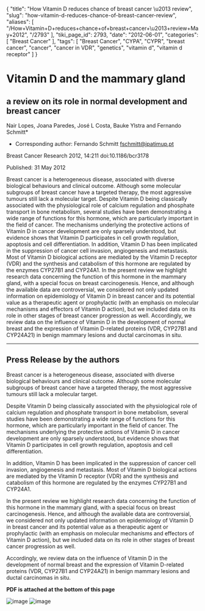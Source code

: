 {
    "title": "How Vitamin D reduces chance of breast cancer \u2013 review",
    "slug": "how-vitamin-d-reduces-chance-of-breast-cancer-review",
    "aliases": [
        "/How+Vitamin+D+reduces+chance+of+breast+cancer+\u2013+review+May+2012",
        "/2793"
    ],
    "tiki_page_id": 2793,
    "date": "2012-06-01",
    "categories": [
        "Breast Cancer"
    ],
    "tags": [
        "Breast Cancer",
        "CYPA",
        "CYPR",
        "breast cancer",
        "cancer",
        "cancer in VDR",
        "genetics",
        "vitamin d",
        "vitamin d receptor"
    ]
}


# Vitamin D and the mammary gland

## a review on its role in normal development and breast cancer

Nair Lopes, Joana Paredes, José L Costa, Bauke Ylstra and Fernando Schmitt*

* Corresponding author:	 Fernando Schmitt fschmitt@ipatimup.pt

Breast Cancer Research 2012, 14:211 doi:10.1186/bcr3178

Published: 31 May 2012

Breast cancer is a heterogeneous disease, associated with diverse biological behaviours and clinical outcome. Although some molecular subgroups of breast cancer have a targeted therapy, the most aggressive tumours still lack a molecular target. Despite Vitamin D being classically associated with the physiological role of calcium regulation and phosphate transport in bone metabolism, several studies have been demonstrating a wide range of functions for this hormone, which are particularly important in the field of cancer. The mechanisms underlying the protective actions of Vitamin D in cancer development are only sparsely understood, but evidence shows that Vitamin D participates in cell growth regulation, apoptosis and cell differentiation. In addition, Vitamin D has been implicated in the suppression of cancer cell invasion, angiogenesis and metastasis. Most of Vitamin D biological actions are mediated by the Vitamin D receptor (VDR) and the synthesis and catabolism of this hormone are regulated by the enzymes CYP27B1 and CYP24A1. In the present review we highlight research data concerning the function of this hormone in the mammary gland, with a special focus on breast carcinogenesis. Hence, and although the available data are controversial, we considered not only updated information on epidemiology of Vitamin D in breast cancer and its potential value as a therapeutic agent or prophylactic (with an emphasis on molecular mechanisms and effectors of Vitamin D action), but we included data on its role in other stages of breast cancer progression as well. Accordingly, we review data on the influence of Vitamin D in the development of normal breast and the expression of Vitamin D-related proteins (VDR, CYP27B1 and CYP24A21) in benign mammary lesions and ductal carcinomas in situ.

- - - - - - - 

## Press Release by the authors

Breast cancer is a heterogeneous disease, associated with diverse biological behaviours and clinical outcome. Although some molecular subgroups of breast cancer have a targeted therapy, the most aggressive tumours still lack a molecular target.

Despite Vitamin D being classically associated with the physiological role of calcium regulation and phosphate transport in bone metabolism, several studies have been demonstrating a wide range of functions for this hormone, which are particularly important in the field of cancer. The mechanisms underlying the protective actions of Vitamin D in cancer development are only sparsely understood, but evidence shows that Vitamin D participates in cell growth regulation, apoptosis and cell differentiation.

In addition, Vitamin D has been implicated in the suppression of cancer cell invasion, angiogenesis and metastasis. Most of Vitamin D biological actions are mediated by the Vitamin D receptor (VDR) and the synthesis and catabolism of this hormone are regulated by the enzymes CYP27B1 and CYP24A1.

In the present review we highlight research data concerning the function of this hormone in the mammary gland, with a special focus on breast carcinogenesis. Hence, and although the available data are controversial, we considered not only updated information on epidemiology of Vitamin D in breast cancer and its potential value as a therapeutic agent or prophylactic (with an emphasis on molecular mechanisms and effectors of Vitamin D action), but we included data on its role in other stages of breast cancer progression as well.

Accordingly, we review data on the influence of Vitamin D in the development of normal breast and the expression of Vitamin D-related proteins (VDR, CYP27B1 and CYP24A21) in benign mammary lesions and ductal carcinomas in situ.

 **PDF is attached at the bottom of this page** 

<img src="https://d378j1rmrlek7x.cloudfront.net/attachments/jpeg/mammary-1.jpg" alt="image">
<img src="https://d378j1rmrlek7x.cloudfront.net/attachments/jpeg/mammary2.jpg" alt="image">